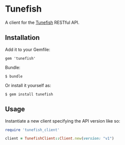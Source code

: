 # Tunefish

A client for the [Tunefish](https://github.com/tyrbo/tunefish) RESTful API.

## Installation

Add it to your Gemfile:

`gem 'tunefish'`

Bundle:

`$ bundle`

Or install it yourself as:

`$ gem install tunefish`

## Usage

Instantiate a new client specifying the API version like so:

```ruby
require 'tunefish_client'

client = TunefishClient::Client.new(version: "v1")
```

